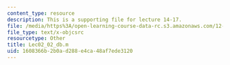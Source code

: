 ```yaml
---
content_type: resource
description: This is a supporting file for lecture 14-17.
file: /media/https%3A/open-learning-course-data-rc.s3.amazonaws.com/12-010-computational-methods-of-scientific-programming-fall-2011/1608366b2b0ad288e4ca48af7ede3120_Lec02_02_db.m
file_type: text/x-objcsrc
resourcetype: Other
title: Lec02_02_db.m
uid: 1608366b-2b0a-d288-e4ca-48af7ede3120
---
```

